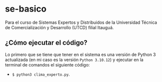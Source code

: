 # se-basico

Para el curso de Sistemas Expertos y Distribuidos de la Universidad Técnica de Comercialización y Desarrollo (UTCD) filial Itauguá.

## ¿Cómo ejecutar el código?

Lo primero que se tiene que tener en el sistema es una versión de Python 3 actualizada (en mi caso es la versión `Python 3.10.12`) y ejecutar en la terminal de comandos el siguiente código:

- `$ python3 clima_experto.py`.
